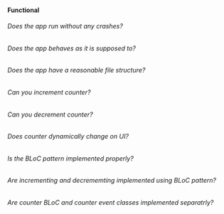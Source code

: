 #### Functional

###### Does the app run without any crashes?

###### Does the app behaves as it is supposed to?

###### Does the app have a reasonable file structure?

###### Can you increment counter?

###### Can you decrement counter?

###### Does counter dynamically change on UI?

###### Is the BLoC pattern implemented properly?

###### Are incrementing and decrememting implemented using BLoC pattern?

###### Are counter BLoC and counter event classes implemented separatrly?
